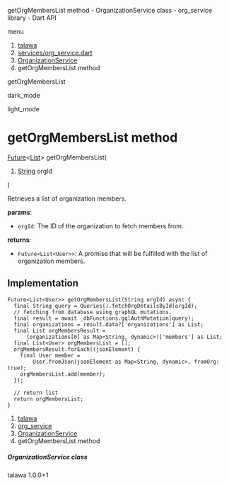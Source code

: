 




getOrgMembersList method - OrganizationService class - org\_service library - Dart API







menu

1. [talawa](../../index.html)
2. [services/org\_service.dart](../../file-___home_harshil_Desktop_open-source_palisadoes_talawa_lib_services_org_service/)
3. [OrganizationService](../../file-___home_harshil_Desktop_open-source_palisadoes_talawa_lib_services_org_service/OrganizationService-class.html)
4. getOrgMembersList method

getOrgMembersList


dark\_mode

light\_mode




# getOrgMembersList method


[Future](https://api.flutter.dev/flutter/dart-core/Future-class.html)<[List](https://api.flutter.dev/flutter/dart-core/List-class.html)>
getOrgMembersList(

1. [String](https://api.flutter.dev/flutter/dart-core/String-class.html) orgId

)

Retrieves a list of organization members.

**params**:

* `orgId`: The ID of the organization to fetch members from.

**returns**:

* `Future<List<User>>`: A promise that will be fulfilled
  with the list of organization members.

## Implementation

```
Future<List<User>> getOrgMembersList(String orgId) async {
  final String query = Queries().fetchOrgDetailsById(orgId);
  // fetching from database using graphQL mutations.
  final result = await _dbFunctions.gqlAuthMutation(query);
  final organizations = result.data?['organizations'] as List;
  final List orgMembersResult =
      (organizations[0] as Map<String, dynamic>)['members'] as List;
  final List<User> orgMembersList = [];
  orgMembersResult.forEach((jsonElement) {
    final User member =
        User.fromJson(jsonElement as Map<String, dynamic>, fromOrg: true);
    orgMembersList.add(member);
  });

  // return list
  return orgMembersList;
}
```

 


1. [talawa](../../index.html)
2. [org\_service](../../file-___home_harshil_Desktop_open-source_palisadoes_talawa_lib_services_org_service/)
3. [OrganizationService](../../file-___home_harshil_Desktop_open-source_palisadoes_talawa_lib_services_org_service/OrganizationService-class.html)
4. getOrgMembersList method

##### OrganizationService class





talawa
1.0.0+1






